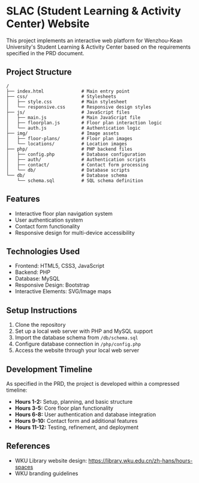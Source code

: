 # SLAC (Student Learning & Activity Center) Website

This project implements an interactive web platform for Wenzhou-Kean University's Student Learning & Activity Center based on the requirements specified in the PRD document.

## Project Structure

```
/
├── index.html              # Main entry point
├── css/                    # Stylesheets
│   ├── style.css           # Main stylesheet
│   └── responsive.css      # Responsive design styles
├── js/                     # JavaScript files
│   ├── main.js             # Main JavaScript file
│   ├── floorplan.js        # Floor plan interaction logic
│   └── auth.js             # Authentication logic
├── img/                    # Image assets
│   ├── floor-plans/        # Floor plan images
│   └── locations/          # Location images
├── php/                    # PHP backend files
│   ├── config.php          # Database configuration
│   ├── auth/               # Authentication scripts
│   ├── contact/            # Contact form processing
│   └── db/                 # Database scripts
└── db/                     # Database schema
    └── schema.sql          # SQL schema definition
```

## Features

- Interactive floor plan navigation system
- User authentication system
- Contact form functionality
- Responsive design for multi-device accessibility

## Technologies Used

- Frontend: HTML5, CSS3, JavaScript
- Backend: PHP
- Database: MySQL
- Responsive Design: Bootstrap
- Interactive Elements: SVG/Image maps

## Setup Instructions

1. Clone the repository
2. Set up a local web server with PHP and MySQL support
3. Import the database schema from `/db/schema.sql`
4. Configure database connection in `/php/config.php`
5. Access the website through your local web server

## Development Timeline

As specified in the PRD, the project is developed within a compressed timeline:

- **Hours 1-2:** Setup, planning, and basic structure
- **Hours 3-5:** Core floor plan functionality
- **Hours 6-8:** User authentication and database integration
- **Hours 9-10:** Contact form and additional features
- **Hours 11-12:** Testing, refinement, and deployment

## References

- WKU Library website design: https://library.wku.edu.cn/zh-hans/hours-spaces
- WKU branding guidelines